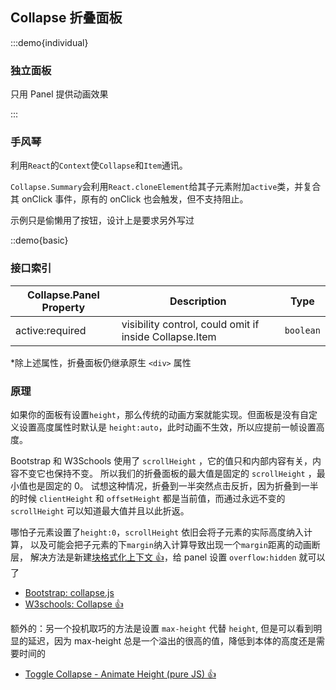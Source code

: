 ## Collapse 折叠面板

:::demo{individual}

### 独立面板

只用 Panel 提供动画效果

:::

### 手风琴

利用`React`的`Context`使`Collapse`和`Item`通讯。

`Collapse.Summary`会利用`React.cloneElement`给其子元素附加`active`类，并复合其 onClick 事件，原有的 onClick 也会触发，但不支持阻止。

示例只是偷懒用了按钮，设计上是要求另外写过

::demo{basic}

### 接口索引

| Collapse.Panel Property | Description                                            | Type      |
| ----------------------- | ------------------------------------------------------ | --------- |
| active:required         | visibility control, could omit if inside Collapse.Item | `boolean` |

\*除上述属性，折叠面板仍继承原生 `<div>` 属性

### 原理

如果你的面板有设置`height`，那么传统的动画方案就能实现。但面板是没有自定义设置高度属性时默认是 `height:auto`，此时动画不生效，所以应提前一帧设置高度。

Bootstrap 和 W3Schools 使用了 `scrollHeight` ，它的值只和内部内容有关，内容不变它也保持不变。
所以我们的折叠面板的最大值是固定的 `scrollHeight` ，最小值也是固定的 0。
试想这种情况，折叠到一半突然点击反折，因为折叠到一半的时候 `clientHeight` 和 `offsetHeight` 都是当前值，而通过永远不变的 `scrollHeight` 可以知道最大值并且以此折返。

哪怕子元素设置了`height:0`，`scrollHeight` 依旧会将子元素的实际高度纳入计算，
以及可能会把子元素的下`margin`纳入计算导致出现一个`margin`距离的动画断层，
解决方法是新建[块格式化上下文 👍](https://zhuanlan.zhihu.com/p/131402341)，给 panel 设置 `overflow:hidden` 就可以了

- [Bootstrap: collapse.js](https://github.com/twbs/bootstrap/blob/main/js/src/collapse.js#L202)
- [W3schools: Collapse 👍](https://www.w3schools.com/howto/howto_js_collapsible.asp)

额外的：另一个投机取巧的方法是设置 `max-height` 代替 `height`, 但是可以看到明显的延迟，因为 max-height 总是一个溢出的很高的值，降低到本体的高度还是需要时间的

- [Toggle Collapse - Animate Height (pure JS) 👍](https://codepen.io/davidcochran/pen/RNOOEO)
